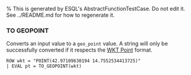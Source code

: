 % This is generated by ESQL's AbstractFunctionTestCase. Do not edit it. See ../README.md for how to regenerate it.

### TO GEOPOINT
Converts an input value to a `geo_point` value.
A string will only be successfully converted if it respects the
[WKT Point](https://en.wikipedia.org/wiki/Well-known_text_representation_of_geometry) format.

```esql
ROW wkt = "POINT(42.97109630194 14.7552534413725)"
| EVAL pt = TO_GEOPOINT(wkt)
```
